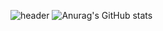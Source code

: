 ![header](https://capsule-render.vercel.app/api?type=waving&color=AFEEEE&height=200&section=header&text=고동현&fontSize=30&fontColor=ffffff&animation=blinking)
![Anurag's GitHub stats](https://github-readme-stats.vercel.app/api?username=GODDONGHYUN&show_icons=true&theme=transparent)


<!--
**GODDONGHYUN/GODDONGHYUN** is a ✨ _special_ ✨ repository because its `README.md` (this file) appears on your GitHub profile.




Here are some ideas to get you started:

- 🔭 I’m currently working on ...
- 🌱 I’m currently learning ...
- 👯 I’m looking to collaborate on ...
- 🤔 I’m looking for help with ...
- 💬 Ask me about ...
- 📫 How to reach me: ...
- 😄 Pronouns: ...
- ⚡ Fun fact: ...
-->
